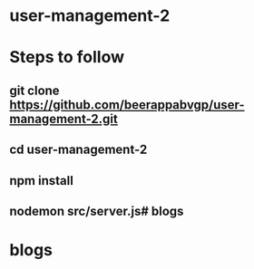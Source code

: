 # user-management-2


# Steps to follow
## git clone https://github.com/beerappabvgp/user-management-2.git
## cd user-management-2
## npm install 
## nodemon src/server.js# blogs
# blogs
